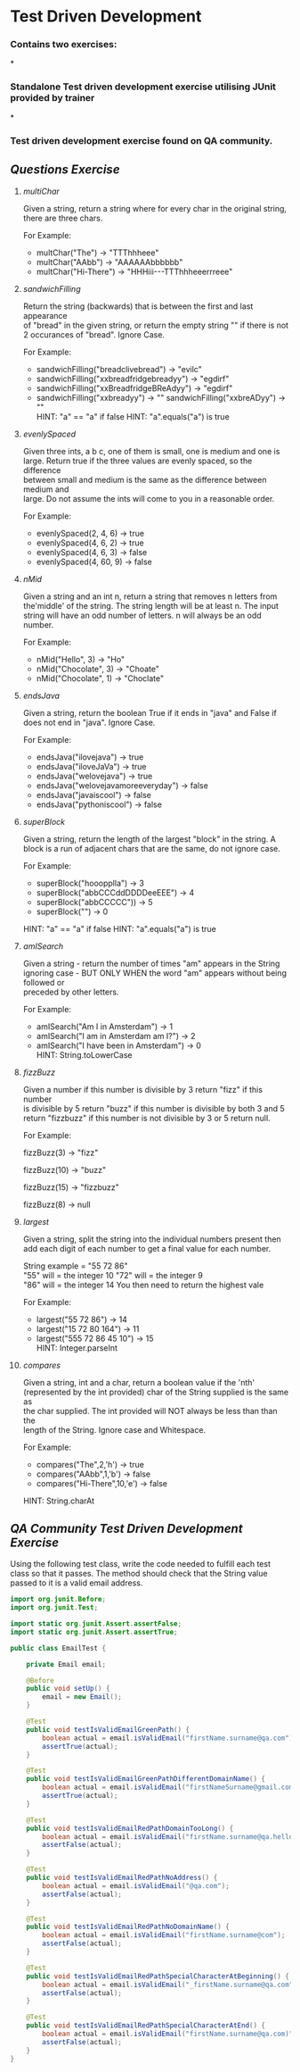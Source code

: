 <h1>Test Driven Development</h1>

<h3>Contains two exercises:</h3>	
* <h3>Standalone Test driven development exercise utilising JUnit provided by trainer</h3>	
* <h3>Test driven development exercise found on QA community.</h3>

*<h2>Questions Exercise</h2>*

1. *multiChar*

 	Given a string, return a string where for every char in the original string, there are three chars.	
	
 	For Example:	
 	* multChar("The") → "TTThhheee"	
 	* multChar("AAbb") → "AAAAAAbbbbbb"	
	* multChar("Hi-There") → "HHHiii---TTThhheeerrreee"	
   
   

2. *sandwichFilling*


	Return the string (backwards) that is between the first and last appearance  
	of "bread" in the given string, or return the empty string "" if there is not  
	2 occurances of "bread". Ignore Case.	
	
	For Example:	
	* sandwichFilling("breadclivebread") → "evilc"
	* sandwichFilling("xxbreadfridgebreadyy") → "egdirf"
	* sandwichFilling("xxBreadfridgeBReAdyy") → "egdirf"
	* sandwichFilling("xxbreadyy") → "" sandwichFilling("xxbreADyy") → ""	
	HINT: "a" == "a" if false HINT: "a".equals("a") is true  

   

3. *evenlySpaced*


	 Given three ints, a b c, one of them is small, one is medium and one is  
	 large. Return true if the three values are evenly spaced, so the difference  
	 between small and medium is the same as the difference between medium and  
	 large. Do not assume the ints will come to you in a reasonable order.	

	 For Example:	
	 * evenlySpaced(2, 4, 6) → true<br>
	 * evenlySpaced(4, 6, 2) → true<br>
	 * evenlySpaced(4, 6, 3) → false<br>
	 * evenlySpaced(4, 60, 9) → false
   

4. *nMid*	

	
	 Given a string and an int n, return a string that removes n letters from	
	 the'middle' of the string. The string length will be at least n. The input	
	 string will have an odd number of letters. n will always be an odd	
	 number.	
	 
	 For Example:	
	 * nMid("Hello", 3) → "Ho"
	 * nMid("Chocolate", 3) → "Choate"
	 * nMid("Chocolate", 1) → "Choclate"
   
5. *endsJava*  

	 Given a string, return the boolean True if it ends in "java" and False if
	 does not end in "java". Ignore Case.	
	 
	 For Example:	
	 * endsJava("ilovejava") → true
	 * endsJava("iloveJaVa") → true
	 * endsJava("welovejava") → true
	 * endsJava("welovejavamoreeveryday") → false
	 * endsJava("javaiscool") → false
	 * endsJava("pythoniscool") → false

6. *superBlock*  

	 Given a string, return the length of the largest "block" in the string. A	
	 block is a run of adjacent chars that are the same, do not ignore case.	
	 
	 For Example:	
	 * superBlock("hooopplla") → 3	
	 * superBlock("abbCCCddDDDDeeEEE") → 4	
	 * superBlock("abbCCCCC")) → 5	
	 * superBlock("") → 0	
	 
	 HINT: "a" == "a" if false HINT: "a".equals("a") is true
	

7. *amISearch* 
	
	Given a string - return the number of times "am" appears in the String	
	ignoring case - BUT ONLY WHEN the word "am" appears without being followed or	
	preceded by other letters.		
	
	For Example:	
	* amISearch("Am I in Amsterdam") → 1	
	* amISearch("I am in Amsterdam am I?") → 2	
	* amISearch("I have been in Amsterdam") → 0		
	HINT: String.toLowerCase

8. *fizzBuzz*  

	 Given a number if this number is divisible by 3 return "fizz" if this number	
	 is divisible by 5 return "buzz" if this number is divisible by both 3 and 5	
	 return "fizzbuzz" if this number is not divisible by 3 or 5 return null.	
	 
	 For Example:	
	 
	 fizzBuzz(3) → "fizz"	
	 
	 fizzBuzz(10) → "buzz"	
	 
	 fizzBuzz(15) → "fizzbuzz"	
	 
	 fizzBuzz(8) → null	
	
9. *largest*

	 Given a string, split the string into the individual numbers present then add
	 each digit of each number to get a final value for each number.	

	 String example = "55 72 86"	
	 "55" will = the integer 10	
	 "72" will = the integer 9	
	 "86" will = the integer 14	
	 You then need to return the highest vale	
	 
	 For Example:		
	 * largest("55 72 86") → 14
	 * largest("15 72 80 164") → 11	
	 * largest("555 72 86 45 10") → 15	
	 HINT: Integer.parseInt
	 
	 

10. *compares*  

	 Given a string, int and a char, return a boolean value if the 'nth'	
	 (represented by the int provided) char of the String supplied is the same as		
	 the char supplied. The int provided will NOT always be less than than the		
	 length of the String. Ignore case and Whitespace.	
	 
	 For Example:		
	 * compares("The",2,'h') → true
	 * compares("AAbb",1,'b') → false
	 * compares("Hi-There",10,'e') → false	

	 HINT: String.charAt  
	 
	 
	 
*<h2>QA Community Test Driven Development Exercise</h2>*	

Using the following test class, write the code needed to fulfill each test class so that it passes.
The method should check that the String value passed to it is a valid email address.	

```java
import org.junit.Before;
import org.junit.Test;

import static org.junit.Assert.assertFalse;
import static org.junit.Assert.assertTrue;

public class EmailTest {

    private Email email;

    @Before
    public void setUp() {
        email = new Email();
    }

    @Test
    public void testIsValidEmailGreenPath() {
        boolean actual = email.isValidEmail("firstName.surname@qa.com");
        assertTrue(actual);
    }

    @Test
    public void testIsValidEmailGreenPathDifferentDomainName() {
        boolean actual = email.isValidEmail("firstNameSurname@gmail.com");
        assertTrue(actual);
    }

    @Test
    public void testIsValidEmailRedPathDomainTooLong() {
        boolean actual = email.isValidEmail("firstName.surname@qa.helloWorld");
        assertFalse(actual);
    }

    @Test
    public void testIsValidEmailRedPathNoAddress() {
        boolean actual = email.isValidEmail("@qa.com");
        assertFalse(actual);
    }

    @Test
    public void testIsValidEmailRedPathNoDomainName() {
        boolean actual = email.isValidEmail("firstName.surname@com");
        assertFalse(actual);
    }

    @Test
    public void testIsValidEmailRedPathSpecialCharacterAtBeginning() {
        boolean actual = email.isValidEmail("_firstName.surname@qa.com");
        assertFalse(actual);
    }

    @Test
    public void testIsValidEmailRedPathSpecialCharacterAtEnd() {
        boolean actual = email.isValidEmail("firstName.surname@qa.com)");
        assertFalse(actual);
    }
}
```


